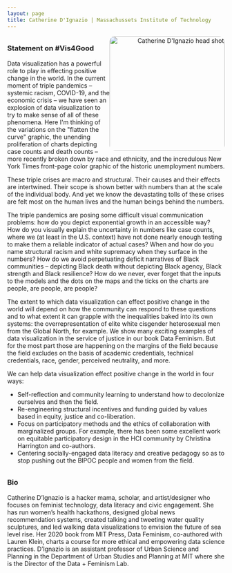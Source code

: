 ```yaml
---
layout: page
title: Catherine D'Ignazio | Massachussets Institute of Technology
---
```

<style>

h3 {
margin-top: 2em;
}

#new-for-2020-we-will-be-hosting-a-virtual-panel-this-year {
margin-top: -1em;
margin-bottom: 1em;
}

#panelists, #bios {
  display: grid;
  grid-template-columns: repeat(auto-fill, minmax(240px, 1fr));
  grid-gap: 10px;
  margin-bottom: 10px;
}

.panelist_image, .bio_image {
  width: 200pt;
  border-radius: 5%;
  display: block;
  text-align: right;
  float: right;
}

.panelist_text, .bio_text {
}

.panelist_name, .panelist_affiliation, .panelist_statement, .bio_name, .bio_affiliation {
}

</style>

<a href="http://www.kanarinka.com/">
  <img class="panelist_image" src="/img/dignazio2.png" alt="Catherine D'Ignazio head shot"/>
</a>

### Statement on #Vis4Good

Data visualization has a powerful role to play in effecting positive change in the world. In the current moment of triple pandemics – systemic racism, COVID-19, and the economic crisis – we have seen an explosion of data visualization to try to make sense of all of these phenomena. Here I'm thinking of the variations on the "flatten the curve" graphic, the unending proliferation of charts depicting case counts and death counts – more recently broken down by race and ethnicity, and the incredulous New York Times front-page color graphic of the historic
unemployment numbers. 

These triple crises are macro and structural. Their causes and their effects are intertwined. Their scope is shown better with numbers than at the scale of the individual body. And yet we know the devastating tolls of these crises are felt most on the human lives and the human beings behind the numbers. 

The triple pandemics are posing some difficult visual communication problems: how do you depict exponential growth in an accessible way? How do you visually explain the uncertainty in numbers like case counts, where we (at least in the U.S. context) have not done nearly enough testing to make them a reliable indicator of actual cases? When and how do you name  structural racism and white supremacy when they surface in the numbers? How do we avoid perpetuating deficit narratives of Black communities – depicting Black death without depicting Black agency, Black strength and Black resilience? How do we never, ever forget that the inputs to the models and the dots on the maps and the ticks on the charts are people, are people, are people? 

The extent to which data visualization can effect positive change in the world will depend on how the community can respond to these questions and to what extent it can grapple with the inequalities baked into its own systems: the overrepresentation of elite white cisgender heterosexual men from the Global North, for example. We show many exciting examples of data visualization in the service of justice in our book Data Feminism. But for the most part those are happening on the margins of the field because the field excludes on the basis of academic   credentials, technical credentials, race, gender, perceived neutrality, and more. 

We can help data visualization effect positive change in the world in four ways: 

- Self-reflection and community learning to understand how to decolonize ourselves and then the field.
- Re-engineering structural incentives and funding guided by values based in equity, justice and co-liberation.
- Focus on participatory methods and the ethics of collaboration with  marginalized groups. For example, there has been some excellent work on equitable  participatory design in the HCI community by Christina Harrington and co-authors.
- Centering socially-engaged data literacy and creative pedagogy so as to stop pushing out the BIPOC people and women from the field. 


### Bio


Catherine D’Ignazio is a hacker mama, scholar, and artist/designer who focuses on feminist technology, data literacy and civic engagement. She has run women’s health hackathons, designed global news recommendation systems, created talking and tweeting water quality sculptures, and led walking data visualizations to envision the future of sea level rise. Her 2020 book from MIT Press, Data Feminism, co-authored with Lauren Klein, charts a course for more ethical and empowering data science practices. D’Ignazio is an assistant professor of Urban Science and Planning in the Department of Urban Studies and Planning at MIT where she is the Director of the Data + Feminism Lab.


